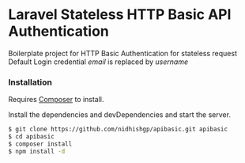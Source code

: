 # Laravel Stateless HTTP Basic API Authentication 


Boilerplate project for HTTP Basic Authentication for stateless request
Default Login credential *email* is replaced by *username*

### Installation

Requires [Composer](https://getcomposer.org/download/) to install.

Install the dependencies and devDependencies and start the server.

```sh
$ git clone https://github.com/nidhishgp/apibasic.git apibasic
$ cd apibasic
$ composer install
$ npm install -d
```

